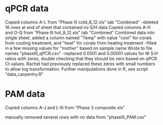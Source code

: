  # qPCR data
Copied columns A-L from "Phase III cold_8_12.xls" tab "Combined"
-deleted 16 rows at end of sheet that contained no S/H data
Copied columns A-H and O-Q from "Phase III hot_8_12.xls" tab "Combined"
Combined data into single sheet, added a column named "Temp" with value "cool" for corals from cooling treatment, and "heat" for corals from heating treatment
-filled in a few missing values for "mother" based on sample name
Wrote to file names "phaseIII_qPCR.csv"
-replaced 0.0001 and 0.00001 values for t6 S:H ratios with zeros, double checking that they should be zero based on qPCR Ct values. Rachel had previously replaced these zeros with small numbers to allow log transformation.
Further manipulations done in R, see script "data_carpentry.R"

# PAM data
Copied columns A-J and L-N from "Phase 3 composite.xls"

manually removed several rows with no data from "phaseIII_PAM.csv"

